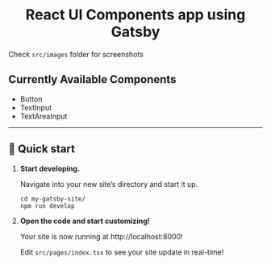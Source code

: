 <h1 align="center">
  React UI Components app using Gatsby
</h1>

Check `src/images` folder for screenshots

## Currently Available Components

- Button
- TextInput
- TextAreaInput

---

## 🚀 Quick start

1.  **Start developing.**

    Navigate into your new site’s directory and start it up.

    ```shell
    cd my-gatsby-site/
    npm run develop
    ```

2.  **Open the code and start customizing!**

    Your site is now running at http://localhost:8000!

    Edit `src/pages/index.tsx` to see your site update in real-time!
